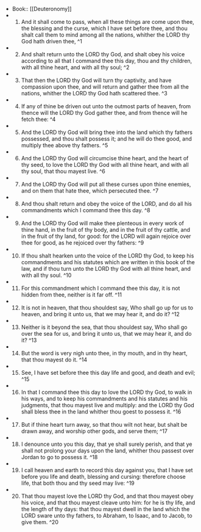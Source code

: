 - Book:: [[Deuteronomy]]
- 1. And it shall come to pass, when all these things are come upon thee, the blessing and the curse, which I have set before thee, and thou shalt call them to mind among all the nations, whither the LORD thy God hath driven thee, ^1
- 2. And shalt return unto the LORD thy God, and shalt obey his voice according to all that I command thee this day, thou and thy children, with all thine heart, and with all thy soul; ^2
- 3. That then the LORD thy God will turn thy captivity, and have compassion upon thee, and will return and gather thee from all the nations, whither the LORD thy God hath scattered thee. ^3
- 4. If any of thine be driven out unto the outmost parts of heaven, from thence will the LORD thy God gather thee, and from thence will he fetch thee: ^4
- 5. And the LORD thy God will bring thee into the land which thy fathers possessed, and thou shalt possess it; and he will do thee good, and multiply thee above thy fathers. ^5
- 6. And the LORD thy God will circumcise thine heart, and the heart of thy seed, to love the LORD thy God with all thine heart, and with all thy soul, that thou mayest live. ^6
- 7. And the LORD thy God will put all these curses upon thine enemies, and on them that hate thee, which persecuted thee. ^7
- 8. And thou shalt return and obey the voice of the LORD, and do all his commandments which I command thee this day. ^8
- 9. And the LORD thy God will make thee plenteous in every work of thine hand, in the fruit of thy body, and in the fruit of thy cattle, and in the fruit of thy land, for good: for the LORD will again rejoice over thee for good, as he rejoiced over thy fathers: ^9
- 10. If thou shalt hearken unto the voice of the LORD thy God, to keep his commandments and his statutes which are written in this book of the law, and if thou turn unto the LORD thy God with all thine heart, and with all thy soul. ^10
- 11. For this commandment which I command thee this day, it is not hidden from thee, neither is it far off. ^11
- 12. It is not in heaven, that thou shouldest say, Who shall go up for us to heaven, and bring it unto us, that we may hear it, and do it? ^12
- 13. Neither is it beyond the sea, that thou shouldest say, Who shall go over the sea for us, and bring it unto us, that we may hear it, and do it? ^13
- 14. But the word is very nigh unto thee, in thy mouth, and in thy heart, that thou mayest do it. ^14
- 15. See, I have set before thee this day life and good, and death and evil; ^15
- 16. In that I command thee this day to love the LORD thy God, to walk in his ways, and to keep his commandments and his statutes and his judgments, that thou mayest live and multiply: and the LORD thy God shall bless thee in the land whither thou goest to possess it. ^16
- 17. But if thine heart turn away, so that thou wilt not hear, but shalt be drawn away, and worship other gods, and serve them; ^17
- 18. I denounce unto you this day, that ye shall surely perish, and that ye shall not prolong your days upon the land, whither thou passest over Jordan to go to possess it. ^18
- 19. I call heaven and earth to record this day against you, that I have set before you life and death, blessing and cursing: therefore choose life, that both thou and thy seed may live: ^19
- 20. That thou mayest love the LORD thy God, and that thou mayest obey his voice, and that thou mayest cleave unto him: for he is thy life, and the length of thy days: that thou mayest dwell in the land which the LORD sware unto thy fathers, to Abraham, to Isaac, and to Jacob, to give them. ^20
